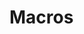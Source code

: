 <!--
author:   Tilman Schieber
email:    tilman.schieber@tu-berlin.de
script:   https://cdn.jsdelivr.net/npm/asciinema-player@3.8.0/dist/bundle/asciinema-player.min.js
link:     https://cdn.jsdelivr.net/npm/asciinema-player@3.8.0/dist/bundle/asciinema-player.min.css

@asciinema: @asciinema_helper(@uid,@0)

@asciinema_helper
<div id="id_@0"></div>
<script run-once modify="false">
  var _=AsciinemaPlayer.create('@1', document.getElementById('id_@0'), {rows:8,});
</script>
@end

@embed
<script run-once modify="false">
fetch("@1")
  .then(response => {
    if (!response.ok) {
      const error = `HTTP error! status: ${response.status}`
      send.lia(error)
      throw new Error(error);
    }
    return response.text();
  })
  .then(html => {
    html = html.split('')

    for(let i=0; i<html.length; i++) {
      if (html[i] === '"') {
        html[i] = "'"
      }
    }

    send.lia(`HTML: <iframe @0 srcdoc="${html.join('')}"></iframe>`)
  })
  .catch(error => {
    console.warn('Error fetching and extracting text:', error);
    send.lia(error)
  });

"LIA: wait"
</script>
@end

-->

# Macros